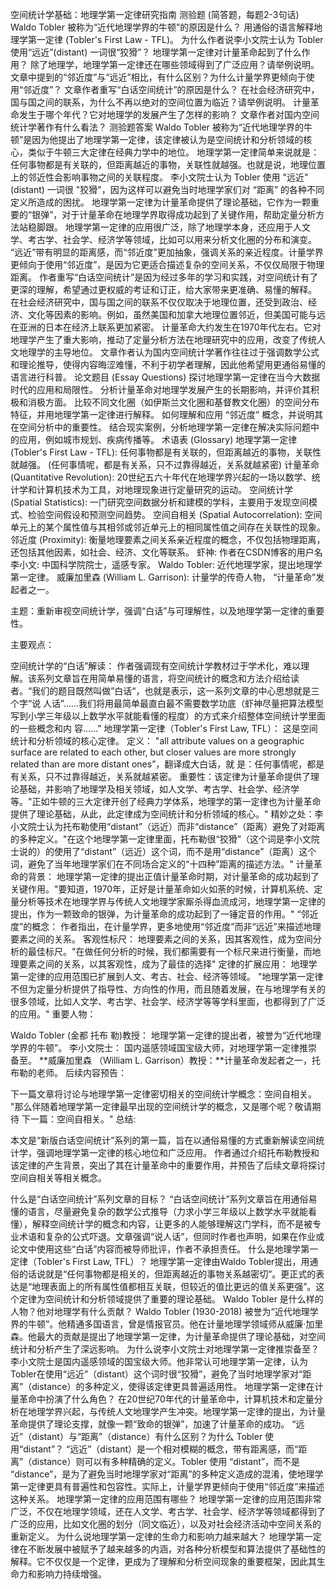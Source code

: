 空间统计学基础：地理学第一定律研究指南
测验题 (简答题，每题2-3句话)
Waldo Tobler 被称为“近代地理学界的牛顿”的原因是什么？
用通俗的语言解释地理学第一定律 (Tobler's First Law - TFL)。
为什么作者说李小文院士认为 Tobler 使用“远近”(distant) 一词很“狡猾”？
地理学第一定律对计量革命起到了什么作用？
除了地理学，地理学第一定律还在哪些领域得到了广泛应用？请举例说明。
文章中提到的“邻近度”与“远近”相比，有什么区别？为什么计量学界更倾向于使用“邻近度”？
文章作者重写“白话空间统计”的原因是什么？
在社会经济研究中，国与国之间的联系，为什么不再以绝对的空间位置为临近？请举例说明。
计量革命发生于哪个年代？它对地理学的发展产生了怎样的影响？
文章作者对国内空间统计学著作有什么看法？
测验题答案
Waldo Tobler 被称为“近代地理学界的牛顿”是因为他提出了地理学第一定律，该定律被认为是空间统计和分析领域的核心，类似于牛顿三大定律在经典力学中的地位。
地理学第一定律简单来说就是：任何事物都是有关联的，但距离越近的事物，关联性就越强。也就是说，地理位置上的邻近性会影响事物之间的关联程度。
李小文院士认为 Tobler 使用 "远近" (distant) 一词很 "狡猾"，因为这样可以避免当时地理学家们对 “距离” 的各种不同定义所造成的困扰。
地理学第一定律为计量革命提供了理论基础，它作为一颗重要的“银弹”，对于计量革命在地理学界取得成功起到了关键作用，帮助定量分析方法站稳脚跟。
地理学第一定律的应用很广泛，除了地理学本身，还应用于人文学、考古学、社会学、经济学等领域，比如可以用来分析文化圈的分布和演变。
“远近”带有明显的距离感，而“邻近度”更加抽象，强调关系的亲近程度。计量学界更倾向于使用“邻近度”，是因为它更适合描述复杂的空间关系，不仅仅局限于物理距离。
作者重写“白话空间统计”是因为经过多年的学习和实践，对空间统计有了更深的理解，希望通过更权威的考证和订正，给大家带来更准确、易懂的解释。
在社会经济研究中，国与国之间的联系不仅仅取决于地理位置，还受到政治、经济、文化等因素的影响。例如，虽然美国和加拿大地理位置邻近，但美国可能与远在亚洲的日本在经济上联系更加紧密。
计量革命大约发生在1970年代左右。它对地理学产生了重大影响，推动了定量分析方法在地理研究中的应用，改变了传统人文地理学的主导地位。
文章作者认为国内空间统计学著作往往过于强调数学公式和理论推导，使得内容晦涩难懂，不利于初学者理解，因此他希望用更通俗易懂的语言进行科普。
论文题目 (Essay Questions)
探讨地理学第一定律在当今大数据时代的应用和局限性。
分析计量革命对地理学发展产生的长期影响，并评价其积极和消极方面。
比较不同文化圈（如伊斯兰文化圈和基督教文化圈）的空间分布特征，并用地理学第一定律进行解释。
如何理解和应用 “邻近度” 概念，并说明其在空间分析中的重要性。
结合现实案例，分析地理学第一定律在解决实际问题中的应用，例如城市规划、疾病传播等。
术语表 (Glossary)
地理学第一定律 (Tobler's First Law - TFL): 任何事物都是有关联的，但距离越近的事物，关联性就越强。 (任何事情呢，都是有关系，只不过靠得越近，关系就越紧密)
计量革命 (Quantitative Revolution): 20世纪五六十年代在地理学界兴起的一场以数学、统计学和计算机技术为工具，对地理现象进行定量研究的运动。
空间统计学 (Spatial Statistics): 一门研究空间数据分析和建模的学科，主要用于发现空间模式、检验空间假设和预测空间趋势。
空间自相关 (Spatial Autocorrelation): 空间单元上的某个属性值与其相邻或邻近单元上的相同属性值之间存在关联性的现象。
邻近度 (Proximity): 衡量地理要素之间关系亲近程度的概念，不仅包括物理距离，还包括其他因素，如社会、经济、文化等联系。
虾神: 作者在CSDN博客的用户名
李小文: 中国科学院院士，遥感专家。
Waldo Tobler: 近代地理学家，提出地理学第一定律。
威廉加里森 (William L. Garrison): 计量学的传奇人物， “计量革命”发起者之一。

主题：重新审视空间统计学，强调“白话”与可理解性，以及地理学第一定律的重要性。

主要观点：

空间统计学的“白话”解读： 作者强调现有空间统计学教材过于学术化，难以理解。该系列文章旨在用简单易懂的语言，将空间统计的概念和方法介绍给读者。“我们的题目既然叫做”白话“，也就是表示，这一系列文章的中心思想就是三个字“说 人话”……我们将用最简单最直白最不需要数学功底（虾神尽量把算法模型写到小学三年级以上数学水平就能看懂的程度）的方式来介绍整体空间统计学里面的一些概念和内 容……”
地理学第一定律（Tobler's First Law, TFL）： 这是空间统计和分析领域的核心定律。
定义： "all attribute values on a geographic surface are related to each other, but closer values are more strongly related than are more distant ones”，翻译成大白话，就 是：任何事情呢，都是有关系，只不过靠得越近，关系就越紧密。
重要性：该定律为计量革命提供了理论基础，并影响了地理学及相关领域，如人文学、考古学、社会学、经济学等。"正如牛顿的三大定律开创了经典力学体系，地理学的第一定律也为计量革命提供了理论基础，从此，此定律成为空间统计和分析领域的核心。"
精妙之处：李小文院士认为托布勒使用“distant”（远近）而非“distance”（距离）避免了对距离的多种定义。"在这个地理学第一定律里面，托布勒很“狡猾”（这个词是李小文院士说的）的使用了“distant”（远近）这个词，而不是用“distance”（距离）这个词，避免了当年地理学家们在不同场合定义的“十四种”距离的描述方法。"
计量革命的背景： 地理学第一定律的提出正值计量革命时期，对计量革命的成功起到了关键作用。"要知道，1970年，正好是计量革命如火如荼的时候，计算机系统、定量分析等技术在地理学界与传统人文地理学家厮杀得血流成河，地理学第一定律的提出，作为一颗致命的银弹，为计量革命的成功起到了一锤定音的作用。"
“邻近度”的概念： 作者指出，在计量学界，更多地使用“邻近度”而非“远近”来描述地理要素之间的关系。
客观性标尺： 地理要素之间的关系，因其客观性，成为空间分析的最佳标尺。"在做任何分析的时候，我们都需要有一个标尺来进行衡量，而地理要素之间的关系，以其客观性，成为了最佳的选择"
定律的扩展应用： 地理学第一定律的应用范围已扩展到人文、考古、社会、经济等领域。 "地理学第一定律不但为定量分析提供了指导性、方向性的作用，而且随着发展，在与地理学有关的很多领域，比如人文学、考古学、社会学、经济学等等学科里面，也都得到了广泛的应用。"
重要人物：

Waldo Tobler (金都 托布 勒)教授： 地理学第一定律的提出者，被誉为“近代地理学界的牛顿”。
李小文院士： 国内遥感领域国宝级大师，对地理学第一定律推崇备至。
**威廉加里森 （William L. Garrison）教授：**计量革命发起者之一，托布勒的老师。
后续内容预告：

下一篇文章将讨论与地理学第一定律密切相关的空间统计学概念：空间自相关。 "那么伴随着地理学第一定律最早出现的空间统计学的概念，又是哪个呢？敬请期待 下一篇：空间自相关。"
总结:

本文是“新版白话空间统计”系列的第一篇，旨在以通俗易懂的方式重新解读空间统计学，强调地理学第一定律的核心地位和广泛应用。 作者通过介绍托布勒教授和该定律的产生背景，突出了其在计量革命中的重要作用，并预告了后续文章将探讨空间自相关等相关概念。

什么是“白话空间统计”系列文章的目标？
“白话空间统计”系列文章旨在用通俗易懂的语言，尽量避免复杂的数学公式推导（力求小学三年级以上数学水平就能看懂），解释空间统计学的概念和内容，让更多的人能够理解这门学科，而不是被专业术语和复杂的公式吓退。文章强调“说人话”，但同时作者也声明，如果在作业或论文中使用这些“白话”内容而被导师批评，作者不承担责任。
什么是地理学第一定律（Tobler's First Law, TFL）？
地理学第一定律由Waldo Tobler提出，用通俗的话说就是“任何事物都是相关的，但距离越近的事物关系越密切”。更正式的表达是“地理表面上的所有属性值都相互关联，但较近的值比更远的值关系更强”。这个定律为空间统计和分析领域提供了重要的理论基础。
Waldo Tobler 是什么样的人物？他对地理学有什么贡献？
Waldo Tobler (1930-2018) 被誉为“近代地理学界的牛顿”。他精通多国语言，曾是情报官员。他在计量地理学领域师从威廉·加里森。他最大的贡献是提出了地理学第一定律，为计量革命提供了理论基础，对空间统计和分析产生了深远影响。
为什么说李小文院士对地理学第一定律推崇备至？
李小文院士是国内遥感领域的国宝级大师。他非常认可地理学第一定律，认为Tobler在使用“远近”（distant）这个词时很“狡猾”，避免了当时地理学家对“距离”（distance）的多种定义，使得该定律更具普遍适用性。
地理学第一定律在计量革命中扮演了什么角色？
在20世纪70年代的计量革命中，计算机技术和定量分析在地理学界兴起，与传统人文地理学产生冲突。地理学第一定律的提出，为计量革命提供了理论支撑，就像一颗“致命的银弹”，加速了计量革命的成功。
“远近”（distant）与“距离”（distance）有什么区别？为什么 Tobler 使用“distant”？
“远近”（distant）是一个相对模糊的概念，带有距离感，而“距离”（distance）则可以有多种精确的定义。Tobler 使用 “distant”，而不是 “distance”，是为了避免当时地理学家对“距离”的多种定义造成的混淆，使地理学第一定律更具有普遍性和包容性。实际上，计量学界更倾向于使用“邻近度”来描述这种关系。
地理学第一定律的应用范围有哪些？
地理学第一定律的应用范围非常广泛，不仅在地理学领域，还在人文学、考古学、社会学、经济学等领域都得到了广泛的应用，比如文化圈的划分（同文临近），以及对社会经济活动中空间关系的重新定义。
为什么说地理学第一定律的生命力和影响力越来越大？
地理学第一定律在不断发展中被赋予了越来越多的内涵，对各种分析模型和算法提供了基础性的解释。它不仅仅是一个定律，更成为了理解和分析空间现象的重要框架，因此其生命力和影响力持续增强。